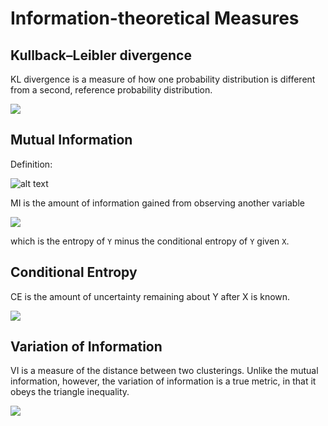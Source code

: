 Information-theoretical Measures
===

Kullback–Leibler divergence
---
KL divergence is a measure of how one probability distribution is different from a second, reference probability distribution.

![](https://wikimedia.org/api/rest_v1/media/math/render/svg/a32176917e2304cf7c3a1e59220bf303d7f136c6)

Mutual Information
---
Definition:

![alt text](https://wikimedia.org/api/rest_v1/media/math/render/svg/b8da24e3338c5cadd04dd823feb3fbd85d95c611)

MI is the amount of information gained from observing another variable

![](https://wikimedia.org/api/rest_v1/media/math/render/svg/209285ec1c887eaef3321b960b115857d8b1c099)

which is the entropy of `Y` minus the conditional entropy of `Y` given `X`.

Conditional Entropy
---
CE is the amount of uncertainty remaining about Y after X is known.

![](https://wikimedia.org/api/rest_v1/media/math/render/svg/c200b367c0f09c8d1faad3319c6c393d3ebbe539)

Variation of Information
---
VI is a measure of the distance between two clusterings. Unlike the mutual information, however, the variation of information is a true metric, in that it obeys the triangle inequality.

![](https://wikimedia.org/api/rest_v1/media/math/render/svg/e87f2a8ba0eb9a98cab84243f14ac3298a7cd10f)

